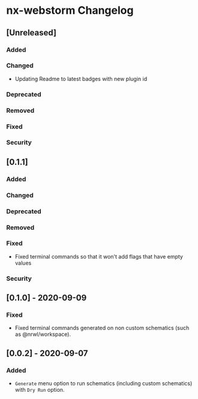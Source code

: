 <!-- Keep a Changelog guide -> https://keepachangelog.com -->

# nx-webstorm Changelog

## [Unreleased]
### Added

### Changed
- Updating Readme to latest badges with new plugin id
### Deprecated

### Removed

### Fixed

### Security
## [0.1.1]
### Added

### Changed

### Deprecated

### Removed

### Fixed
- Fixed terminal commands so that it won't add flags that have empty values

### Security
## [0.1.0] - 2020-09-09
### Fixed
- Fixed terminal commands generated on non custom schematics (such as @nrwl/workspace).


## [0.0.2] - 2020-09-07
### Added
- `Generate` menu option to run schematics (including custom schematics) with `Dry Run` option.
